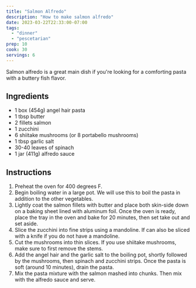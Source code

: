 ```yaml
---
title: "Salmon Alfredo"
description: "How to make salmon alfredo"
date: 2023-03-22T22:33:00-07:00
tags:
  - "dinner"
  - "pescetarian"
prep: 10
cook: 30
servings: 6
---
```


Salmon alfredo is a great main dish if you're looking for a comforting pasta with a buttery fish flavor.

## Ingredients

* 1 box (454g) angel hair pasta
* 1 tbsp butter
* 2 fillets salmon
* 1 zucchini
* 6 shiitake mushrooms (or 8 portabello mushrooms)
* 1 tbsp garlic salt
* 30-40 leaves of spinach
* 1 jar (411g) alfredo sauce

## Instructions

1. Preheat the oven for 400 degrees F.
2. Begin boiling water in a large pot. We will use this to boil the pasta in addition to the other vegetables.
3. Lightly coat the salmon fillets with butter and place both skin-side down on a baking sheet lined with aluminum foil. Once the oven is ready, place the tray in the oven and bake for 20 minutes, then set take out and set aside.
4. Slice the zucchini into fine strips using a mandoline. If can also be sliced with a knife if you do not have a mandoline.
5. Cut the mushrooms into thin slices. If you use shiitake mushrooms, make sure to first remove the stems.
6. Add the angel hair and the garlic salt to the boiling pot, shortly followed by the mushrooms, then spinach and zucchini strips. Once the pasta is soft (around 10 minutes), drain the pasta.
7. Mix the pasta mixture with the salmon mashed into chunks. Then mix with the alfredo sauce and serve.
